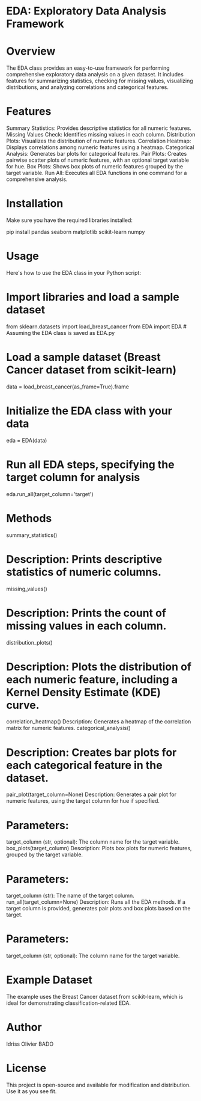 # EDA: Exploratory Data Analysis Framework
# Overview
The EDA class provides an easy-to-use framework for performing comprehensive exploratory data analysis on a given dataset. It includes features for summarizing statistics, checking for missing values, visualizing distributions, and analyzing correlations and categorical features.

# Features
Summary Statistics: Provides descriptive statistics for all numeric features.
Missing Values Check: Identifies missing values in each column.
Distribution Plots: Visualizes the distribution of numeric features.
Correlation Heatmap: Displays correlations among numeric features using a heatmap.
Categorical Analysis: Generates bar plots for categorical features.
Pair Plots: Creates pairwise scatter plots of numeric features, with an optional target variable for hue.
Box Plots: Shows box plots of numeric features grouped by the target variable.
Run All: Executes all EDA functions in one command for a comprehensive analysis.
# Installation
Make sure you have the required libraries installed:

pip install pandas seaborn matplotlib scikit-learn numpy

# Usage
Here's how to use the EDA class in your Python script:


# Import libraries and load a sample dataset
from sklearn.datasets import load_breast_cancer
from EDA import EDA  # Assuming the EDA class is saved as EDA.py

# Load a sample dataset (Breast Cancer dataset from scikit-learn)
data = load_breast_cancer(as_frame=True).frame

# Initialize the EDA class with your data
eda = EDA(data)

# Run all EDA steps, specifying the target column for analysis
eda.run_all(target_column='target')
# Methods
summary_statistics()
# Description: Prints descriptive statistics of numeric columns.
missing_values()
# Description: Prints the count of missing values in each column.
distribution_plots()
# Description: Plots the distribution of each numeric feature, including a Kernel Density Estimate (KDE) curve.
correlation_heatmap()
Description: Generates a heatmap of the correlation matrix for numeric features.
categorical_analysis()
# Description: Creates bar plots for each categorical feature in the dataset.
pair_plot(target_column=None)
Description: Generates a pair plot for numeric features, using the target column for hue if specified.
# Parameters:
target_column (str, optional): The column name for the target variable.
box_plots(target_column)
Description: Plots box plots for numeric features, grouped by the target variable.
# Parameters:
target_column (str): The name of the target column.
run_all(target_column=None)
Description: Runs all the EDA methods. If a target column is provided, generates pair plots and box plots based on the target.
# Parameters:
target_column (str, optional): The column name for the target variable.
# Example Dataset
The example uses the Breast Cancer dataset from scikit-learn, which is ideal for demonstrating classification-related EDA.

# Author
Idriss Olivier BADO

# License
This project is open-source and available for modification and distribution. Use it as you see fit.


